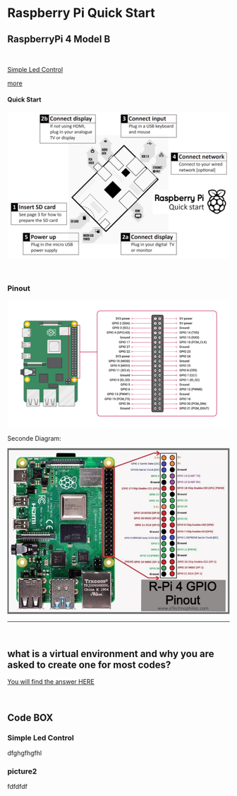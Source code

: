# Raspberry Pi Quick Start

## RaspberryPi 4 Model B

<br>

[Simple Led Control](#simple-led-control)

[more](#picture2)


#### Quick Start

![Quick Start Guide](./pics/quickstart1.png)

<br>

### Pinout

![Raspberry Pi 4 Model B Pins Configuration](./pics/GPIO-Pinout-Diagram-2.png)

Seconde Diagram: 

![Raspberry Pi 4 Model B Pins Configuration](./pics/R-Pi-4-GPIO-Pinout.jpg)

----

<br>

## what is a virtual environment and why you are asked to create one for most codes? 
[You will find the answer HERE](https://realpython.com/python-virtual-environments-a-primer/#activate-it)

<br>

## Code BOX

### Simple Led Control

dfghgfhgfhl


### picture2

fdfdfdf
